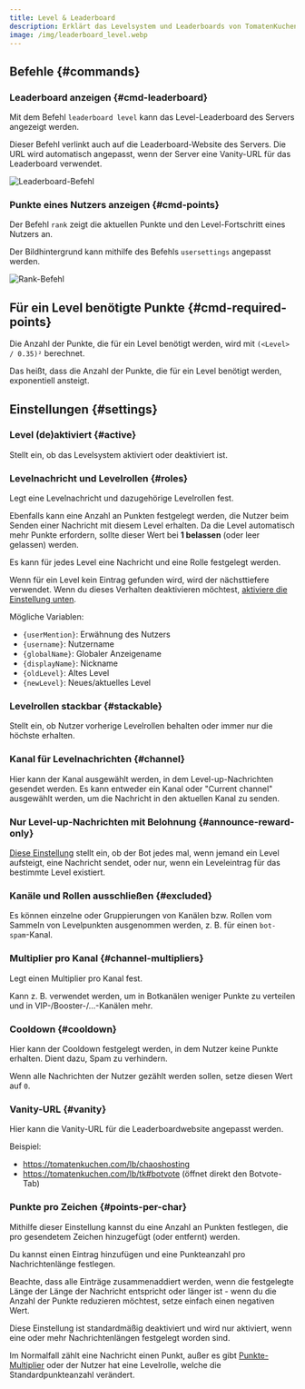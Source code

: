 ```yaml
---
title: Level & Leaderboard
description: Erklärt das Levelsystem und Leaderboards von TomatenKuchen.
image: /img/leaderboard_level.webp
---
```


## Befehle {#commands}

### Leaderboard anzeigen {#cmd-leaderboard}

Mit dem Befehl `leaderboard level` kann das Level-Leaderboard des Servers angezeigt werden.

Dieser Befehl verlinkt auch auf die Leaderboard-Website des Servers.
Die URL wird automatisch angepasst, wenn der Server eine Vanity-URL für das Leaderboard verwendet.

![Leaderboard-Befehl](/img/leaderboard_level.webp)

### Punkte eines Nutzers anzeigen {#cmd-points}

Der Befehl `rank` zeigt die aktuellen Punkte und den Level-Fortschritt eines Nutzers an.

Der Bildhintergrund kann mithilfe des Befehls `usersettings` angepasst werden.

![Rank-Befehl](/img/rank.webp)

## Für ein Level benötigte Punkte {#cmd-required-points}

Die Anzahl der Punkte, die für ein Level benötigt werden, wird mit `(<Level> / 0.35)²` berechnet.

Das heißt, dass die Anzahl der Punkte, die für ein Level benötigt werden, exponentiell ansteigt.

## Einstellungen {#settings}

### Level (de)aktiviert {#active}

Stellt ein, ob das Levelsystem aktiviert oder deaktiviert ist.

### Levelnachricht und Levelrollen {#roles}

Legt eine Levelnachricht und dazugehörige Levelrollen fest.

Ebenfalls kann eine Anzahl an Punkten festgelegt werden, die Nutzer beim Senden einer Nachricht mit diesem Level erhalten.
Da die Level automatisch mehr Punkte erfordern, sollte dieser Wert bei **1 belassen** (oder leer gelassen) werden.

Es kann für jedes Level eine Nachricht und eine Rolle festgelegt werden.

Wenn für ein Level kein Eintrag gefunden wird, wird der nächsttiefere verwendet.
Wenn du dieses Verhalten deaktivieren möchtest, [aktiviere die Einstellung unten](#announce-reward-only).

Mögliche Variablen:
- `{userMention}`: Erwähnung des Nutzers
- `{username}`: Nutzername
- `{globalName}`: Globaler Anzeigename
- `{displayName}`: Nickname
- `{oldLevel}`: Altes Level
- `{newLevel}`: Neues/aktuelles Level

### Levelrollen stackbar {#stackable}

Stellt ein, ob Nutzer vorherige Levelrollen behalten oder immer nur die höchste erhalten.

### Kanal für Levelnachrichten {#channel}

Hier kann der Kanal ausgewählt werden, in dem Level-up-Nachrichten gesendet werden. Es kann entweder ein Kanal oder "Current channel" ausgewählt werden, um die Nachricht in den aktuellen Kanal zu senden.

### Nur Level-up-Nachrichten mit Belohnung {#announce-reward-only}

[Diese Einstellung](https://tomatenkuchen.com/dashboard/settings#levelAnnounceRewardOnly) stellt ein, ob der Bot jedes mal, wenn jemand ein Level aufsteigt, eine Nachricht sendet, oder nur, wenn ein Leveleintrag für das bestimmte Level existiert.

### Kanäle und Rollen ausschließen {#excluded}

Es können einzelne oder Gruppierungen von Kanälen bzw. Rollen vom Sammeln von Levelpunkten ausgenommen werden, z. B. für einen `bot-spam`-Kanal.

### Multiplier pro Kanal {#channel-multipliers}

Legt einen Multiplier pro Kanal fest.

Kann z. B. verwendet werden, um in Botkanälen weniger Punkte zu verteilen und in VIP-/Booster-/…-Kanälen mehr.

### Cooldown {#cooldown}

Hier kann der Cooldown festgelegt werden, in dem Nutzer keine Punkte erhalten. Dient dazu, Spam zu verhindern.

Wenn alle Nachrichten der Nutzer gezählt werden sollen, setze diesen Wert auf `0`.

### Vanity-URL {#vanity}

Hier kann die Vanity-URL für die Leaderboardwebsite angepasst werden.

Beispiel:
- https://tomatenkuchen.com/lb/chaoshosting
- https://tomatenkuchen.com/lb/tk#botvote (öffnet direkt den Botvote-Tab)

### Punkte pro Zeichen {#points-per-char}

Mithilfe dieser Einstellung kannst du eine Anzahl an Punkten festlegen, die pro gesendetem Zeichen hinzugefügt (oder entfernt) werden.

Du kannst einen Eintrag hinzufügen und eine Punkteanzahl pro Nachrichtenlänge festlegen.

Beachte, dass alle Einträge zusammenaddiert werden, wenn die festgelegte Länge der Länge der Nachricht entspricht oder länger ist -
wenn du die Anzahl der Punkte reduzieren möchtest, setze einfach einen negativen Wert.

Diese Einstellung ist standardmäßig deaktiviert und wird nur aktiviert, wenn eine oder mehr Nachrichtenlängen festgelegt worden sind.

Im Normalfall zählt eine Nachricht einen Punkt, außer es gibt [Punkte-Multiplier](#channel-multipliers) oder der Nutzer hat eine Levelrolle, welche die Standardpunkteanzahl verändert.
